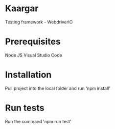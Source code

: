# Kaargar

Testing framework - WebdriverIO

# Prerequisites
Node JS
Visual Studio Code

# Installation

Pull project into the local folder and run 'npm install'


# Run tests
Run the command 'npm run test'
